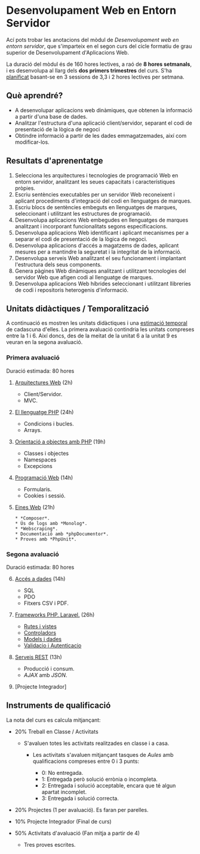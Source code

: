 # Desenvolupament Web en Entorn Servidor

Ací pots trobar les anotacions del mòdul de *Desenvolupament web en entorn servidor*, que s'imparteix en el segon curs del cicle formatiu de grau superior de Desenvolupament d'Aplicacions Web.

La duració del mòdul és de 160 hores lectives, a raó de **8 hores setmanals**, i es desenvolupa al llarg dels **dos primers trimestres** del curs. S'ha [planificat](planning.md) basant-se en 3 sessions de 3,3 i 2 hores lectives per setmana.

## Què aprendré?

* A desenvolupar aplicacions web dinàmiques, que obtenen la informació a partir d'una base de dades.
* Analitzar l'estructura d'una aplicació client/servidor, separant el codi de presentació de la lògica de negoci
* Obtindre informació a partir de les dades emmagatzemades, així com modificar-los.

## Resultats d'aprenentatge

1. Selecciona les arquitectures i tecnologies de programació Web en entorn servidor, analitzant les seues capacitats i característiques pròpies.
2. Escriu sentències executables per un servidor Web reconeixent i aplicant procediments d'integració del codi en llenguatges de marques.
3. Escriu blocs de sentències embeguts en llenguatges de marques, seleccionant i utilitzant les estructures de programació.
4. Desenvolupa aplicacions Web embegudes en llenguatges de marques analitzant i incorporant funcionalitats segons especificacions.
5. Desenvolupa aplicacions Web identificant i aplicant mecanismes per a separar el codi de presentació de la lògica de negoci.
6. Desenvolupa aplicacions d'accés a magatzems de dades, aplicant mesures per a mantindre la seguretat i la integritat de la informació.
7. Desenvolupa serveis Web analitzant el seu funcionament i implantant l'estructura dels seus components.
8. Genera pàgines Web dinàmiques analitzant i utilitzant tecnologies del servidor Web que afigen codi al llenguatge de marques.
9. Desenvolupa aplicacions Web híbrides seleccionant i utilitzant llibreries de codi i repositoris heterogenis d'informació.

## Unitats didàctiques / Temporalització

A continuació es mostren les unitats didàctiques i una [estimació temporal](planning.md) de cadascuna d'elles.
La primera avaluació contindria les unitats compreses entre la 1 i 6. Així doncs, des de la meitat de la unitat 6 a la unitat 9 es veuran en la segona avaluació.


### Primera avaluació

Duració estimada: 80 hores

1. [Arquitectures Web](01arquitecturas.md) (2h)

     * Client/Servidor. 
     * MVC.

2. [El llenguatge PHP](02php.md) (24h)
   
     * Condicions i bucles.
     * Arrays.

3. [Orientació a objectes amb PHP](03phpoo.md) (19h)

     * Classes i objectes 
     * Namespaces
     * Excepcions
   
4. [Programació Web](04web.md) (14h)

     * Formularis.
     * Cookies i sessió.

5. [Eines Web](05herramientas.md) (21h)

       * *Composer*.
       * Ús de logs amb *Monolog*.
       * *Webscraping*.
       * Documentació amb *phpDocumentor*.
       * Proves amb *PhpUnit*.

### Segona avaluació

Duració estimada: 80 hores

6. [Accés a dades](06accesoDatos.md) (14h)

     * SQL
     * PDO
     * Fitxers CSV i PDF.

   
7. [Frameworks PHP. Laravel.](07frameworks.md) (26h)
   
     * [Rutes i vistes](07laravelRutesVistes.md)
     * [Controladors](07laravelControladors.md)
     * [Models i dades](07laravelModelsDades.md)
     * [Validacio i Autenticacio](07laravelValidacioAutenticacio.md)
     

8. [Serveis REST](08laravelRestFull.md) (13h)

    * Producció i consum.
    * *AJAX* amb *JSON*.
   

10. [Projecte Integrador]

## Instruments de qualificació

La nota del curs es calcula mitjançant:

  * 20% Treball en Classe / Activitats
    * S'avaluen totes les activitats realitzades en classe i a casa. 
      * Les activitats s'avaluen mitjançant tasques de *Aules* amb qualificacions compreses entre 0 i 3 punts:
      
         * 0: No entregada.
         * 1: Entregada però solució errònia o incompleta.
         * 2: Entregada i solució acceptable, encara que té algun apartat incomplet.
         * 3: Entregada i solució correcta.
    
  * 20% Projectes (1 per avaluació). Es faran per parelles.
  * 10% Projecte Integrador (Final de curs)

  * 50% Activitats d'avaluació (Fan mitja a partir de 4)
     * Tres proves escrites.

